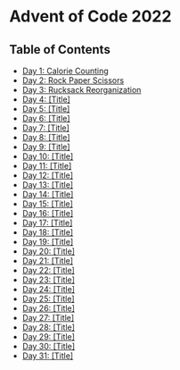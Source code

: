 # Advent of Code 2022

## Table of Contents

- [Day 1: Calorie Counting](2022-12-01)
- [Day 2: Rock Paper Scissors](2022-12-02)
- [Day 3: Rucksack Reorganization](2022-12-03)
- [Day 4: [Title]](2022-12-04)
- [Day 5: [Title]](2022-12-05)
- [Day 6: [Title]](2022-12-06)
- [Day 7: [Title]](2022-12-07)
- [Day 8: [Title]](2022-12-08)
- [Day 9: [Title]](2022-12-09)
- [Day 10: [Title]](2022-12-10)
- [Day 11: [Title]](2022-12-11)
- [Day 12: [Title]](2022-12-12)
- [Day 13: [Title]](2022-12-13)
- [Day 14: [Title]](2022-12-14)
- [Day 15: [Title]](2022-12-15)
- [Day 16: [Title]](2022-12-16)
- [Day 17: [Title]](2022-12-17)
- [Day 18: [Title]](2022-12-18)
- [Day 19: [Title]](2022-12-19)
- [Day 20: [Title]](2022-12-20)
- [Day 21: [Title]](2022-12-21)
- [Day 22: [Title]](2022-12-22)
- [Day 23: [Title]](2022-12-23)
- [Day 24: [Title]](2022-12-24)
- [Day 25: [Title]](2022-12-25)
- [Day 26: [Title]](2022-12-26)
- [Day 27: [Title]](2022-12-27)
- [Day 28: [Title]](2022-12-28)
- [Day 29: [Title]](2022-12-29)
- [Day 30: [Title]](2022-12-30)
- [Day 31: [Title]](2022-12-31)